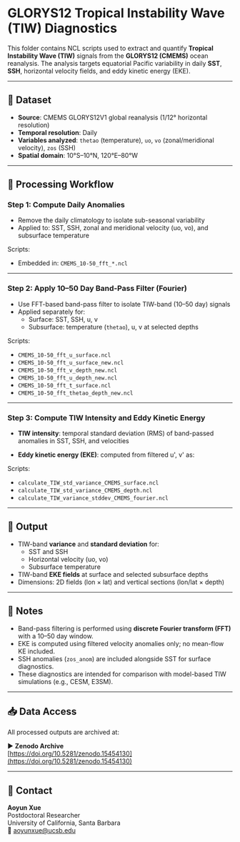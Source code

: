 # GLORYS12 Tropical Instability Wave (TIW) Diagnostics

This folder contains NCL scripts used to extract and quantify **Tropical Instability Wave (TIW)** signals from the **GLORYS12 (CMEMS)** ocean reanalysis. The analysis targets equatorial Pacific variability in daily **SST**, **SSH**, horizontal velocity fields, and eddy kinetic energy (EKE).

---

## 🌊 Dataset

- **Source**: CMEMS GLORYS12V1 global reanalysis (1/12° horizontal resolution)
- **Temporal resolution**: Daily
- **Variables analyzed**: `thetao` (temperature), `uo`, `vo` (zonal/meridional velocity), `zos` (SSH)
- **Spatial domain**: 10°S–10°N, 120°E–80°W

---

## 🔁 Processing Workflow

### Step 1: Compute Daily Anomalies
- Remove the daily climatology to isolate sub-seasonal variability
- Applied to: SST, SSH, zonal and meridional velocity (uo, vo), and subsurface temperature

Scripts:
- Embedded in: `CMEMS_10-50_fft_*.ncl`

---

### Step 2: Apply 10–50 Day Band-Pass Filter (Fourier)
- Use FFT-based band-pass filter to isolate TIW-band (10–50 day) signals
- Applied separately for:
  - Surface: SST, SSH, u, v
  - Subsurface: temperature (`thetao`), u, v at selected depths

Scripts:
- `CMEMS_10-50_fft_u_surface.ncl`
- `CMEMS_10-50_fft_u_surface_new.ncl`
- `CMEMS_10-50_fft_v_depth_new.ncl`
- `CMEMS_10-50_fft_u_depth_new.ncl`
- `CMEMS_10-50_fft_t_surface.ncl`
- `CMEMS_10-50_fft_thetao_depth_new.ncl`

---

### Step 3: Compute TIW Intensity and Eddy Kinetic Energy
- **TIW intensity**: temporal standard deviation (RMS) of band-passed anomalies in SST, SSH, and velocities  


- **Eddy kinetic energy (EKE)**: computed from filtered u', v' as:  

Scripts:
- `calculate_TIW_std_variance_CMEMS_surface.ncl`
- `calculate_TIW_std_variance_CMEMS_depth.ncl`
- `calculate_TIW_variance_stddev_CMEMS_fourier.ncl`

---

## 📂 Output

- TIW-band **variance** and **standard deviation** for:
  - SST and SSH
  - Horizontal velocity (uo, vo)
  - Subsurface temperature
- TIW-band **EKE fields** at surface and selected subsurface depths  
- Dimensions: 2D fields (lon × lat) and vertical sections (lon/lat × depth)

---

## 📌 Notes

- Band-pass filtering is performed using **discrete Fourier transform (FFT)** with a 10–50 day window.
- EKE is computed using filtered velocity anomalies only; no mean-flow KE included.
- SSH anomalies (`zos_anom`) are included alongside SST for surface diagnostics.
- These diagnostics are intended for comparison with model-based TIW simulations (e.g., CESM, E3SM).

---

## 📥 Data Access

All processed outputs are archived at:

▶ **Zenodo Archive**  
[https://doi.org/10.5281/zenodo.15454130](https://doi.org/10.5281/zenodo.15454130)

---

## 📧 Contact

**Aoyun Xue**  
Postdoctoral Researcher  
University of California, Santa Barbara  
📧 aoyunxue@ucsb.edu
